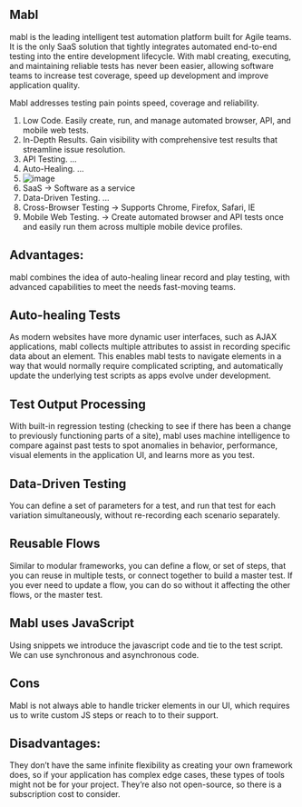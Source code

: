 ## Mabl
mabl is the leading intelligent test automation platform built for Agile teams. It is the only SaaS solution that tightly integrates automated end-to-end testing into the entire development lifecycle. With mabl creating, executing, and maintaining reliable tests has never been easier, allowing software teams to increase test coverage, speed up development and improve application quality.

Mabl addresses testing pain points speed, coverage and reliability.
1) Low Code. Easily create, run, and manage automated browser, API, and mobile web tests.
2) In-Depth Results. Gain visibility with comprehensive test results that streamline issue resolution.
3) API Testing. ...
4) Auto-Healing. ...
5) ![image](https://user-images.githubusercontent.com/10534266/138616576-068f6778-780d-4197-b66b-be60629e7592.png)
6) SaaS -> Software as a service
7) Data-Driven Testing. ...
8) Cross-Browser Testing -> Supports Chrome, Firefox, Safari, IE
9) Mobile Web Testing. -> Create automated browser and API tests once and easily run them across multiple mobile device profiles.

## Advantages:
mabl combines the idea of auto-healing linear record and play testing, with advanced capabilities to meet the needs fast-moving teams.


## Auto-healing Tests
As modern websites have more dynamic user interfaces, such as AJAX applications, mabl collects multiple attributes to assist in recording specific data about an element. This enables mabl tests to navigate elements in a way that would normally require complicated scripting, and automatically update the underlying test scripts as apps evolve under development.


## Test Output Processing
With built-in regression testing (checking to see if there has been a change to previously functioning parts of a site), mabl uses machine intelligence to compare against past tests to spot anomalies in behavior, performance, visual elements in the application UI, and learns more as you test.


## Data-Driven Testing
You can define a set of parameters for a test, and run that test for each variation simultaneously, without re-recording each scenario separately.


## Reusable Flows
Similar to modular frameworks, you can define a flow, or set of steps, that you can reuse in multiple tests, or connect together to build a master test. If you ever need to update a flow, you can do so without it affecting the other flows, or the master test.



## Mabl uses JavaScript 
Using snippets we introduce the javascript code and tie to the test script. We can use synchronous and asynchronous code.

## Cons
Mabl is not always able to handle tricker elements in our UI, which requires us to write custom JS steps or reach to to their support.


## Disadvantages:
They don’t have the same infinite flexibility as creating your own framework does, so if your application has complex edge cases, these types of tools might not be for your project. They’re also not open-source, so there is a subscription cost to consider.






   
